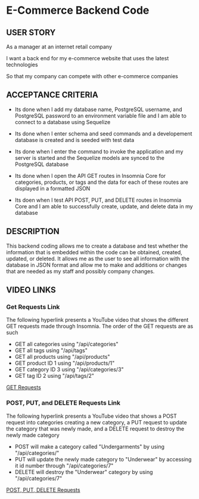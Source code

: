 # E-Commerce Backend Code

## USER STORY

As a manager at an internet retail company

I want a back end for my e-commerce website that uses the latest technologies

So that my company can compete with other e-commerce companies

## ACCEPTANCE CRITERIA

* Its done when I add my database name, PostgreSQL username, and PostgreSQL password to an environment variable file and I am able to connect to a database using Sequelize

* Its done when I enter schema and seed commands and a developement database is created and is seeded with test data

* Its done when I enter the command to invoke the application and my server is started and the Sequelize models are synced to the PostgreSQL database

* Its done when I open the API GET routes in Insomnia Core for categories, products, or tags and the data for each of these routes are displayed in a formatted JSON

* Its doen when I test API POST, PUT, and DELETE routes in Insomnia Core and I am able to successfully create, update, and delete data in my database

## DESCRIPTION

This backend coding allows me to create a database and test whether the information that is embedded within the code can be obtained, created, updated, or deleted. It allows me as the user to see all information with the database in JSON format and allow me to make and additions or changes that are needed as my staff and possibly company changes.

##  VIDEO LINKS

### Get Requests Link

The following hyperlink presents a YouTube video that shows the different GET requests made through Insomnia. The order of the GET requests are as such

* GET all categories using "/api/categories"
* GET all tags using "/api/tags"
* GET all products using "/api/products"
* GET product ID 1 using "/api/products/1"
* GET category ID 3 using "/api/categories/3"
* GET tag ID 2 using "/api/tags/2"

[GET Requests ](https://youtu.be/94X5cf_1Oos)

### POST, PUT, and DELETE Requests Link

The following hyperlink presents a YouTube video that shows a POST request into categories creating a new category, a PUT request to update the category that was newly made, and a DELETE request to destroy the newly made category

* POST will make a category called "Undergarments" by using "/api/categories/"
* PUT will update the newly made category to "Underwear" by accessing it id number through "/api/categories/7"
* DELETE will destroy the "Underwear" category by using "/api/categories/7"

[POST, PUT, DELETE Requests](https://youtu.be/ACJutjkb5DU)

